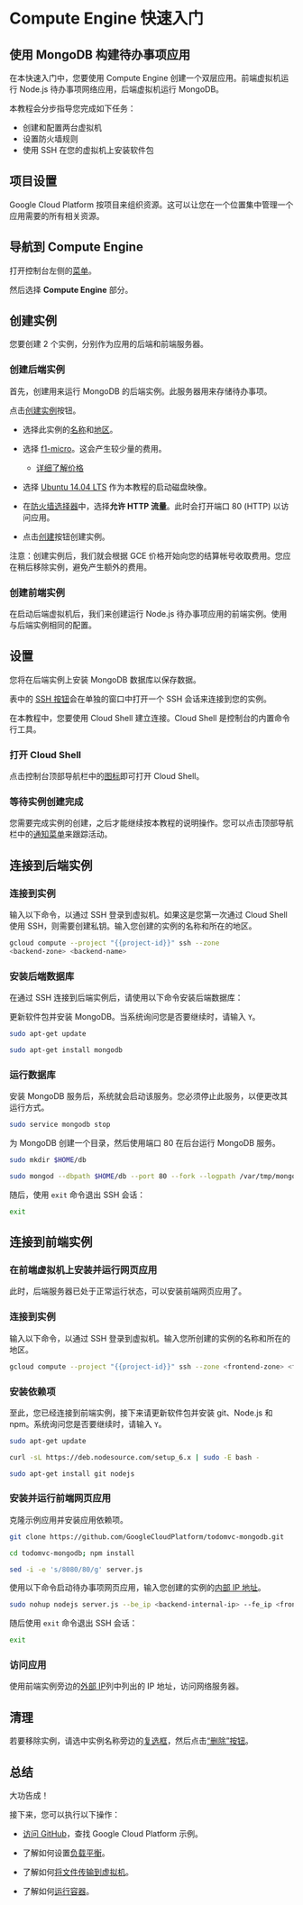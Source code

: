 # Compute Engine 快速入门

## 使用 MongoDB 构建待办事项应用

<walkthrough-tutorial-duration duration="15"></walkthrough-tutorial-duration>

在本快速入门中，您要使用 Compute Engine 创建一个双层应用。前端虚拟机运行 Node.js 待办事项网络应用，后端虚拟机运行 MongoDB。

本教程会分步指导您完成如下任务：

*   创建和配置两台虚拟机
*   设置防火墙规则
*   使用 SSH 在您的虚拟机上安装软件包

## 项目设置

Google Cloud Platform 按项目来组织资源。这可以让您在一个位置集中管理一个应用需要的所有相关资源。

<walkthrough-project-billing-setup permissions="compute.instances.create"></walkthrough-project-billing-setup>

## 导航到 Compute Engine

打开控制台左侧的[菜单][spotlight-console-menu]。

然后选择 **Compute Engine** 部分。

<walkthrough-menu-navigation sectionid="COMPUTE_SECTION"></walkthrough-menu-navigation>

## 创建实例

您要创建 2 个实例，分别作为应用的后端和前端服务器。

### 创建后端实例

首先，创建用来运行 MongoDB 的后端实例。此服务器用来存储待办事项。

点击[创建实例][spotlight-create-instance]按钮。

*   选择此实例的[名称][spotlight-instance-name]和[地区][spotlight-instance-zone]。

*   选择 [f1-micro][spotlight-machine-type]。这会产生较少量的费用。

    *   [详细了解价格][pricing]

*   选择 [Ubuntu 14.04 LTS][spotlight-boot-disk] 作为本教程的启动磁盘映像。

*   在[防火墙选择器][spotlight-firewall]中，选择**允许 HTTP 流量**。此时会打开端口 80 (HTTP) 以访问应用。

*   点击[创建][spotlight-submit-create]按钮创建实例。

注意：创建实例后，我们就会根据 GCE 价格开始向您的结算帐号收取费用。您应在稍后移除实例，避免产生额外的费用。

### 创建前端实例

在启动后端虚拟机后，我们来创建运行 Node.js 待办事项应用的前端实例。使用与后端实例相同的配置。

## 设置

您将在后端实例上安装 MongoDB 数据库以保存数据。

表中的 [SSH 按钮][spotlight-ssh-buttons]会在单独的窗口中打开一个 SSH 会话来连接到您的实例。

在本教程中，您要使用 Cloud Shell 建立连接。Cloud Shell 是控制台的内置命令行工具。

### 打开 Cloud Shell

点击控制台顶部导航栏中的<walkthrough-cloud-shell-icon></walkthrough-cloud-shell-icon>[图标][spotlight-open-devshell]即可打开
Cloud Shell。

### 等待实例创建完成

您需要完成实例的创建，之后才能继续按本教程的说明操作。您可以点击顶部导航栏中的[通知菜单][spotlight-notification-menu]来跟踪活动。

## 连接到后端实例

### 连接到实例

输入以下命令，以通过 SSH 登录到虚拟机。如果这是您第一次通过 Cloud Shell 使用 SSH，则需要创建私钥。输入您创建的实例的名称和所在的地区。

```bash
gcloud compute --project "{{project-id}}" ssh --zone
<backend-zone> <backend-name>
```

### 安装后端数据库

在通过 SSH 连接到后端实例后，请使用以下命令安装后端数据库：

更新软件包并安装 MongoDB。当系统询问您是否要继续时，请输入 `Y`。

```bash
sudo apt-get update
```

```bash
sudo apt-get install mongodb
```

### 运行数据库

安装 MongoDB 服务后，系统就会启动该服务。您必须停止此服务，以便更改其运行方式。

```bash
sudo service mongodb stop
```

为 MongoDB 创建一个目录，然后使用端口 80 在后台运行 MongoDB 服务。

```bash
sudo mkdir $HOME/db
```

```bash
sudo mongod --dbpath $HOME/db --port 80 --fork --logpath /var/tmp/mongodb
```

随后，使用 `exit` 命令退出 SSH 会话：

```bash
exit
```

## 连接到前端实例

### 在前端虚拟机上安装并运行网页应用

此时，后端服务器已处于正常运行状态，可以安装前端网页应用了。

### 连接到实例

输入以下命令，以通过 SSH 登录到虚拟机。输入您所创建的实例的名称和所在的地区。

```bash
gcloud compute --project "{{project-id}}" ssh --zone <frontend-zone> <frontend-name>
```

### 安装依赖项

至此，您已经连接到前端实例，接下来请更新软件包并安装 git、Node.js 和 npm。系统询问您是否要继续时，请输入 `Y`。

```bash
sudo apt-get update
```

```bash
curl -sL https://deb.nodesource.com/setup_6.x | sudo -E bash -
```

```bash
sudo apt-get install git nodejs
```

### 安装并运行前端网页应用

克隆示例应用并安装应用依赖项。

```bash
git clone https://github.com/GoogleCloudPlatform/todomvc-mongodb.git
```

```bash
cd todomvc-mongodb; npm install
```

```bash
sed -i -e 's/8080/80/g' server.js
```

使用以下命令启动待办事项网页应用，输入您创建的实例的[内部 IP 地址][spotlight-internal-ip]。

```bash
sudo nohup nodejs server.js --be_ip <backend-internal-ip> --fe_ip <frontend-internal-ip> &
```

随后使用 `exit` 命令退出 SSH 会话：

```bash
exit
```

### 访问应用

使用前端实例旁边的[外部 IP][spotlight-external-ip]列中列出的 IP 地址，访问网络服务器。

## 清理

若要移除实例，请选中实例名称旁边的[复选框][spotlight-instance-checkbox]，然后点击[“删除”按钮][spotlight-delete-button]。

## 总结

<walkthrough-conclusion-trophy></walkthrough-conclusion-trophy>

大功告成！

接下来，您可以执行以下操作：

*   [访问 GitHub](http://googlecloudplatform.github.io/)，查找 Google Cloud Platform
    示例。

*   了解如何设置[负载平衡](https://cloud.google.com/compute/docs/load-balancing/)。

*   了解如何[将文件传输到虚拟机](https://cloud.google.com/compute/docs/instances/transfer-files/)。

*   了解如何[运行容器](https://cloud.google.com/compute/docs/containers)。

[pricing]: https://cloud.google.com/compute/#compute-engine-pricing
[spotlight-boot-disk]: walkthrough://spotlight-pointer?cssSelector=vm-set-boot-disk
[spotlight-console-menu]: walkthrough://spotlight-pointer?spotlightId=console-nav-menu
[spotlight-control-panel]: walkthrough://spotlight-pointer?cssSelector=#p6n-action-bar-container-main
[spotlight-create-instance]: walkthrough://spotlight-pointer?spotlightId=gce-zero-new-vm,gce-vm-list-new
[spotlight-delete-button]: walkthrough://spotlight-pointer?cssSelector=.p6n-icon-delete
[spotlight-external-ip]: walkthrough://spotlight-pointer?cssSelector=.p6n-external-link
[spotlight-firewall]: walkthrough://spotlight-pointer?spotlightId=gce-vm-add-firewall
[spotlight-instance-checkbox]: walkthrough://spotlight-pointer?cssSelector=.p6n-checkbox-form-label
[spotlight-instance-name]: walkthrough://spotlight-pointer?spotlightId=gce-vm-add-name
[spotlight-instance-zone]: walkthrough://spotlight-pointer?spotlightId=gce-vm-add-zone-select
[spotlight-internal-ip]: walkthrough://spotlight-pointer?cssSelector=gce-internal-ip
[spotlight-machine-type]: walkthrough://spotlight-pointer?spotlightId=gce-add-machine-type-select
[spotlight-notification-menu]: walkthrough://spotlight-pointer?cssSelector=.p6n-notification-dropdown,.cfc-icon-notifications
[spotlight-open-devshell]: walkthrough://spotlight-pointer?spotlightId=devshell-activate-button
[spotlight-ssh-buttons]: walkthrough://spotlight-pointer?cssSelector=gce-connect-to-instance
[spotlight-submit-create]: walkthrough://spotlight-pointer?spotlightId=gce-submit
[spotlight-vm-list]: walkthrough://spotlight-pointer?cssSelector=vm2-instance-list%20.p6n-checkboxed-table

